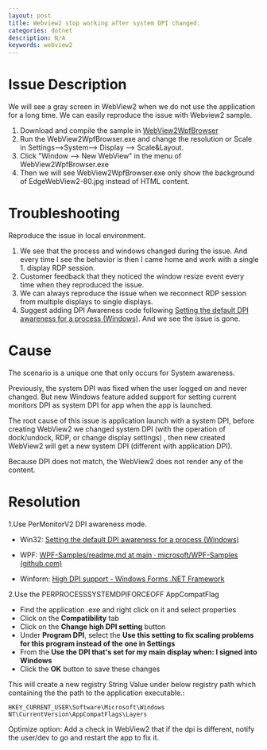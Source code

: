 ```yaml
---
layout: post
title: Webview2 stop working after system DPI changed.
categories: dotnet
description: N/A
keywords: webview2
---
```


# Issue Description

We will see a gray screen in WebView2 when we do not use the application for a long time.
We can easily reproduce the issue with Webview2 sample.

1. Download and compile the sample in [WebView2WpfBrowser](https://github.com/MicrosoftEdge/WebView2Samples/tree/main/SampleApps/WebView2WpfBrowser)
1. Run the WebView2WpfBrowser.exe and change the resolution or Scale in Settings-->System--> Display --> Scale&Layout.
1. Click "Window --> New WebView" in the menu of WebView2WpfBrowser.exe
1. Then we will see WebView2WpfBrowser.exe only show the background of EdgeWebView2-80.jpg instead of HTML content.


# Troubleshooting

Reproduce the issue in local environment.
1. We see that the process and windows changed during the issue. And every time I see the behavior is then I came home and work with a single 1. display RDP session.
1. Customer feedback that they noticed the window resize event every time when they reproduced the issue.
1. We can always reproduce the issue when we reconnect RDP session from multiple displays to single displays.
1. Suggest adding DPI Awareness code following [Setting the default DPI awareness for a process (Windows)](https://learn.microsoft.com/en-us/windows/win32/hidpi/setting-the-default-dpi-awareness-for-a-process#setting-default-awareness-with-the-application-manifest). And we see the issue is gone.

# Cause

The scenario is a unique one that only occurs for System awareness.

Previously, the system DPI was fixed when the user logged on and never changed. But new Windows feature added support for setting current monitors DPI as system DPI for app when the app is launched.

The root cause of this issue is application launch with a system DPI, before creating WebView2 we changed system DPI (with the operation of dock/undock, RDP, or change display settings) , then new created WebView2 will get a new system DPI (different with application DPI).

Because DPI does not match, the WebView2 does not render any of the content.

# Resolution
1.Use PerMonitorV2 DPI awareness mode.

  - Win32: [Setting the default DPI awareness for a process (Windows)](https://learn.microsoft.com/en-us/windows/win32/hidpi/setting-the-default-dpi-awareness-for-a-process)

  - WPF: [WPF-Samples/readme.md at main · microsoft/WPF-Samples (github.com)](https://github.com/microsoft/WPF-Samples/blob/main/PerMonitorDPI/readme.md)

  - Winform: [High DPI support - Windows Forms .NET Framework](https://learn.microsoft.com/en-us/dotnet/desktop/winforms/high-dpi-support-in-windows-forms?view=netframeworkdesktop-4.8)

2.Use the PERPROCESSSYSTEMDPIFORCEOFF AppCompatFlag
  - Find the application .exe and right click on it and select properties
  - Click on the **Compatibility** tab
  - Click on the **Change high DPI setting** button
  - Under **Program DPI**, select the **Use this setting to fix scaling problems for this program instead of the one in Settings**
  - From the **Use the DPI that's set for my main display when: I signed into Windows**
  - Click the **OK** button to save these changes

This will create a new registry String Value under below registry path which containing the the path to the application executable.: 
```
HKEY_CURRENT_USER\Software\Microsoft\Windows NT\CurrentVersion\AppCompatFlags\Layers
``` 

Optimize option:
Add a check in WebView2 that if the dpi is different, notify the user/dev to go and restart the app to fix it.



